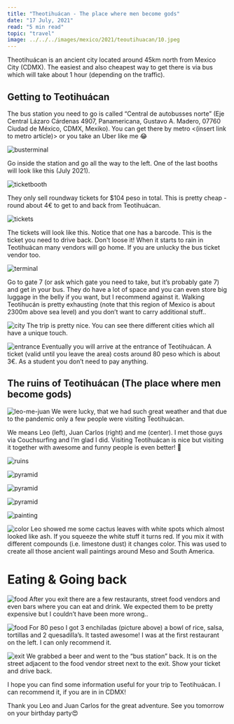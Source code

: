 ```yaml
---
title: "Theotihuácan - The place where men become gods"
date: "17 July, 2021"
read: "5 min read"
topic: "travel"
image: ../../../images/mexico/2021/teoutihuacan/10.jpeg
---
```



Theotihuácan is an ancient city located around 45km north from Mexico City (CDMX). The easiest and also cheapest way to get there is via bus which will take about 1 hour (depending on the traffic). 


## Getting to Teotihuácan
The bus station you need to go is called “Central de autobusses norte” (Eje Central Lázaro Cárdenas 4907, Panamericana, Gustavo A. Madero, 07760 Ciudad de México, CDMX, Mexiko). You can get there by metro <(insert link to metro article)> or you take an Uber like me 😂

![busterminal](../../../images/mexico/2021/teoutihuacan/1.jpg)

Go inside the station and go all the way to the left. One of the last booths will look like this (July 2021).

![ticketbooth](../../../images/mexico/2021/teoutihuacan/2.jpg)

They only sell roundway tickets for $104 peso in total. This is pretty cheap - round about 4€ to get to and back from Teotihuácan.

![tickets](../../../images/mexico/2021/teoutihuacan/3.jpeg)

The tickets will look like this. Notice that one has a barcode. This is the ticket you need to drive back. Don't loose it! When it starts to rain in Teotihuácan many vendors will go home. If you are unlucky the bus ticket vendor too. 

![terminal](../../../images/mexico/2021/teoutihuacan/4.jpeg)

Go to gate 7 (or ask which gate you need to take, but it’s probably gate 7) and get in your bus. They do have a lot of space and you can even store big luggage in the belly if you want, but I recommend against it. Walking Teotihucán is pretty exhausting (note that this region of Mexico is about 2300m above sea level) and you don’t want to carry additional stuff..

![city](../../../images/mexico/2021/teoutihuacan/5.jpeg)
The trip is pretty nice. You can see there different cities which all have a unique touch.

![entrance](../../../images/mexico/2021/teoutihuacan/6.jpeg)
Eventually you will arrive at the entrance of Teotihuácan. A ticket (valid until you leave the area) costs around 80 peso which is about 3€. As a student you don’t need to pay anything. 

## The ruins of Teotihuácan (The place where men become gods)
![leo-me-juan](../../../images/mexico/2021/teoutihuacan/7.jpeg)
We were lucky, that we had such great weather and that due to the pandemic only a few people were visiting Teotihuácan.

We means Leo (left), Juan Carlos (right) and me (center). I met those guys via Couchsurfing and I’m glad I did. Visiting Teotihuácan is nice but visiting it together with awesome and funny people is even better! 🤩 

![ruins](../../../images/mexico/2021/teoutihuacan/8.jpeg)

![pyramid](../../../images/mexico/2021/teoutihuacan/9.jpeg)

![pyramid](../../../images/mexico/2021/teoutihuacan/10.jpeg)

![pyramid](../../../images/mexico/2021/teoutihuacan/11.jpeg)

![painting](../../../images/mexico/2021/teoutihuacan/12.jpeg)

![color](../../../images/mexico/2021/teoutihuacan/13.jpeg)
Leo showed me some cactus leaves with white spots which almost looked like ash. If you squeeze the white stuff it turns red. If you mix it with different compounds (i.e. limestone dust) it changes color. This was used to create all those ancient wall paintings around Meso and South America.

# Eating & Going back

![food](../../../images/mexico/2021/teoutihuacan/14.jpeg)
After you exit there are a few restaurants, street food vendors and even bars where you can eat and drink. 
We expected them to be pretty expensive but I couldn’t have been more wrong..

![food](../../../images/mexico/2021/teoutihuacan/15.jpeg)
For 80 peso I got 3 enchiladas (picture above) a bowl of rice, salsa, tortillas and 2 quesadilla’s. It tasted awesome! I was at the first restaurant on the left. I can only recommend it.

![exit](../../../images/mexico/2021/teoutihuacan/16.jpeg)
We grabbed a beer and went to the “bus station” back. It is on the street adjacent to the food vendor street next to the exit.  Show your ticket and drive back.


I hope you can find some information useful for your trip to Teotihuácan. I can recommend it, if you are in in CDMX!

Thank you Leo and Juan Carlos for the great adventure. See you tomorrow on your birthday party😍


